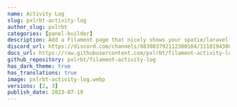 ```yaml
---
name: Activity Log
slug: pxlrbt-activity-log
author_slug: pxlrbt
categories: [panel-builder]
description: Add a Filament page that nicely shows your spatie/laravel-activitylog.
discord_url: https://discord.com/channels/883083792112300104/1110194300203044934
docs_url: https://raw.githubusercontent.com/pxlrbt/filament-activity-log/main/readme.md
github_repository: pxlrbt/filament-activity-log
has_dark_theme: true
has_translations: true
image: pxlrbt-activity-log.webp
versions: [2, 3]
publish_date: 2023-07-19
---
```

